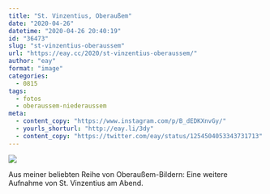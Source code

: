 ```yaml
---
title: "St. Vinzentius, Oberaußem"
date: "2020-04-26"
datetime: "2020-04-26 20:40:19"
id: "36473"
slug: "st-vinzentius-oberaussem"
url: "https://eay.cc/2020/st-vinzentius-oberaussem/"
author: "eay"
format: "image"
categories:
  - 0815
tags:
  - fotos
  - oberaussem-niederaussem
meta:
  - content_copy: "https://www.instagram.com/p/B_dEDKXnvGy/"
  - yourls_shorturl: "http://eay.li/3dy"
  - content_copy: "https://twitter.com/eay/status/1254504053343731713"
---
```


![](https://eay.cc/uploads/2020/st-vinzentius.jpeg)

Aus meiner beliebten Reihe von Oberaußem-Bildern: Eine weitere Aufnahme von St. Vinzentius am Abend.
